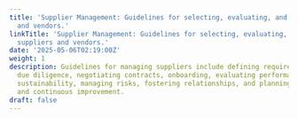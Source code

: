 ```yaml
---
title: 'Supplier Management: Guidelines for selecting, evaluating, and managing suppliers
  and vendors.'
linkTitle: 'Supplier Management: Guidelines for selecting, evaluating, and managing
  suppliers and vendors.'
date: '2025-05-06T02:19:00Z'
weight: 1
description: Guidelines for managing suppliers include defining requirements, conducting
  due diligence, negotiating contracts, onboarding, evaluating performance, ensuring
  sustainability, managing risks, fostering relationships, and planning for termination
  and continuous improvement.
draft: false
---
```



<!-- Unsupported block type: table_of_contents -->

<!-- Unsupported block type: unsupported -->

